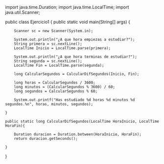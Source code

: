 import java.time.Duration;
import java.time.LocalTime;
import java.util.Scanner;

public class Ejercicio1 {
    public static void main(String[] args) {

        Scanner sc = new Scanner(System.in);

        System.out.println("¿A que hora empiezas a estudiar?");
        String primera = sc.nextLine();
        LocalTime Inicio = LocalTime.parse(primera);

        System.out.println("¿A que hora terminas de estudiar?");
        String segunda = sc.nextLine();
        LocalTime Fin = LocalTime.parse(segunda);

        long CalcularSegundos = CalcularDifSegundos(Inicio, Fin);

        long horas = CalcularSegundos / 3600;
        long minutos = (CalcularSegundos % 3600) / 60;
        long segundos = CalcularSegundos % 60;

        System.out.printf("Has estudiado %d horas %d minutos %d segundos.%n", horas, minutos, segundos);

    }

    public static long CalcularDifSegundos(LocalTime HoraInicio, LocalTime HoraFin){

        Duration duracion = Duration.between(HoraInicio, HoraFin);
        return duracion.getSeconds();

    }
}

